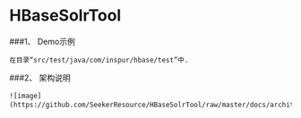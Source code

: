 HBaseSolrTool
=============

###1、	Demo示例
	
	在目录“src/test/java/com/inspur/hbase/test”中.
	

###2、	架构说明
	
	![image](https://github.com/SeekerResource/HBaseSolrTool/raw/master/docs/architecture.png)
	
